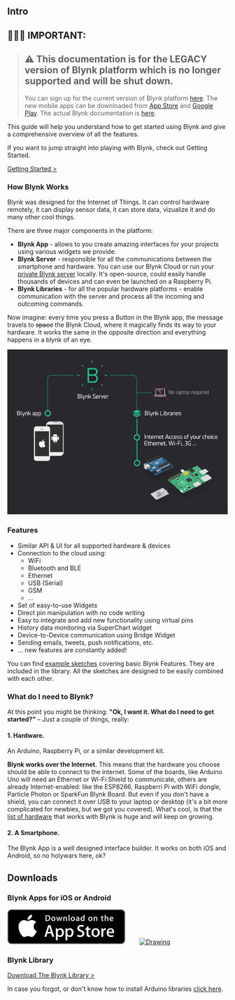 
## Intro

## 🚨🚨🚨 **IMPORTANT:** 

> ## :warning: This documentation is for the LEGACY version of Blynk platform which is no longer supported and will be shut down.
> You can sign up for the current version of Blynk platform [here](http://blynk.cloud/dashboard/register).
> The new mobile apps can be downloaded from [App Store](https://apps.apple.com/us/app/blynk-iot/id1559317868) and [Google Play](https://play.google.com/store/apps/details?id=cloud.blynk&hl=en&gl=US).
> The actual Blynk documentation is [here](https://docs.blynk.io/).

This guide will help you understand how to get started using Blynk and give a comprehensive overview of all the features.

If you want to jump straight into playing with Blynk, check out Getting Started.   


[Getting Started &gt;](./#getting-started)

### How Blynk Works

Blynk was designed for the Internet of Things. It can control hardware remotely, it can display sensor data, it can store data, vizualize it and do many other cool things.

There are three major components in the platform:

* **Blynk App** - allows to you create amazing interfaces for your projects using various widgets we provide.
* **Blynk Server** - responsible for all the communications between the smartphone and hardware. You can use our Blynk Cloud or run your [private Blynk server](./#blynk-server) locally. It's open-source, could easily handle thousands of devices and can even be launched on a Raspberry Pi.
* **Blynk Libraries** - for all the popular hardware platforms - enable communication with the server and process all the incoming and outcoming commands.

Now imagine: every time you press a Button in the Blynk app, the message travels to ~~space~~ the Blynk Cloud, where it magically finds its way to your hardware. It works the same in the opposite direction and everything happens in a blynk of an eye.

![](.gitbook/assets/architecture.png)

### Features

* Similar API & UI for all supported hardware & devices
* Connection to the cloud using:
  * WiFi
  * Bluetooth and BLE
  * Ethernet
  * USB \(Serial\)
  * GSM
  * ...
* Set of easy-to-use Widgets
* Direct pin manipulation with no code writing
* Easy to integrate and add new functionality using virtual pins
* History data monitoring via SuperChart widget
* Device-to-Device communication using Bridge Widget
* Sending emails, tweets, push notifications, etc.
* ... new features are constantly added!

You can find [example sketches](https://github.com/blynkkk/blynk-library/tree/master/examples) covering basic Blynk Features. They are included in the library. All the sketches are designed to be easily combined with each other.

### What do I need to Blynk?

At this point you might be thinking: **"Ok, I want it. What do I need to get started?"** – Just a couple of things, really:

#### **1. Hardware**.

An Arduino, Raspberry Pi, or a similar development kit.

**Blynk works over the Internet.** This means that the hardware you choose should be able to connect to the internet. Some of the boards, like Arduino Uno will need an Ethernet or Wi-Fi Shield to communicate, others are already Internet-enabled: like the ESP8266, Raspberri Pi with WiFi dongle, Particle Photon or SparkFun Blynk Board. But even if you don't have a shield, you can connect it over USB to your laptop or desktop \(it's a bit more complicated for newbies, but we got you covered\). What's cool, is that the [list of hardware](./#supported-hardware) that works with Blynk is huge and will keep on growing.

#### **2. A Smartphone**.

The Blynk App is a well designed interface builder. It works on both iOS and Android, so no holywars here, ok?

## Downloads

### **Blynk Apps for iOS or Android** 

[![Drawing](.gitbook/assets/appstore-lrg.svg)](https://itunes.apple.com/us/app/blynk-control-arduino-raspberry/id808760481?ls=1&mt=8)        [![Drawing](https://play.google.com/intl/en_us/badges/images/apps/en-play-badge.png)](https://play.google.com/store/apps/details?id=cc.blynk)

### **Blynk Library** 

[Download The Blynk Library &gt;](https://github.com/blynkkk/blynk-library/releases/latest)

In case you forgot, or don't know how to install Arduino libraries [click here](http://www.arduino.cc/en/guide/libraries).

